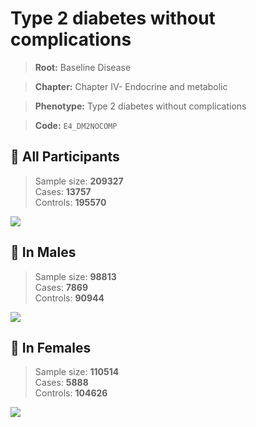 # Type 2 diabetes without complications

> **Root:** Baseline Disease  

> **Chapter:** Chapter IV- Endocrine and metabolic  

> **Phenotype:** Type 2 diabetes without complications  

> **Code:** `E4_DM2NOCOMP`

## 🧪 All Participants  
> Sample size: **209327**  
> Cases: **13757**  
> Controls: **195570**
<img src="/Disease/Figures/ALL/Incidence/E4_DM2NOCOMP.png"/>
<CsvTable src="/Disease/Data/ALL/Incidence/COX_E4_DM2NOCOMP.csv" label="🔍 View full results" />

## 👨 In Males  
> Sample size: **98813**  
> Cases: **7869**  
> Controls: **90944**
<img src="/Disease/Figures/Male/Incidence/E4_DM2NOCOMP.png"/>
<CsvTable src="/Disease/Data/Male/Incidence/COX_E4_DM2NOCOMP.csv" label="🔍 View full results" />

## 👩 In Females  
> Sample size: **110514**  
> Cases: **5888**  
> Controls: **104626**
<img src="/Disease/Figures/Female/Incidence/E4_DM2NOCOMP.png"/>
<CsvTable src="/Disease/Data/Female/Incidence/COX_E4_DM2NOCOMP.csv" label="🔍 View full results" />
